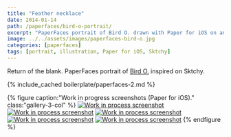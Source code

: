 ```yaml
---
title: "Feather necklace"
date: 2014-01-14
path: /paperfaces/bird-o-portrait/
excerpt: "PaperFaces portrait of Bird O. drawn with Paper for iOS on an iPad."
image: ../../assets/images/paperfaces-bird-o.jpg
categories: [paperfaces]
tags: [portrait, illustration, Paper for iOS, Sktchy]
---
```


Return of the blank. PaperFaces portrait of [Bird O.](https://sktchy.com/JPzbGH) inspired on Sktchy.

{% include_cached boilerplate/paperfaces-2.md %}

{% figure caption:"Work in progress screenshots (Paper for iOS)." class:"gallery-3-col" %}
[![Work in process screenshot](../../assets/images/paperfaces-bird-o-process-1-750.jpg)](../../assets/images/paperfaces-bird-o-process-1-lg.jpg)
[![Work in process screenshot](../../assets/images/paperfaces-bird-o-process-2-600.jpg)](../../assets/images/paperfaces-bird-o-process-2-lg.jpg)
[![Work in process screenshot](../../assets/images/paperfaces-bird-o-process-3-600.jpg)](../../assets/images/paperfaces-bird-o-process-3-lg.jpg)
[![Work in process screenshot](../../assets/images/paperfaces-bird-o-process-4-600.jpg)](../../assets/images/paperfaces-bird-o-process-4-lg.jpg)
[![Work in process screenshot](../../assets/images/paperfaces-bird-o-process-5-600.jpg)](../../assets/images/paperfaces-bird-o-process-5-lg.jpg)
{% endfigure %}

